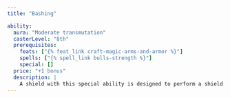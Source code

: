 ```yaml
---
title: "Bashing"

ability:
  aura: "Moderate transmutation"
  casterLevel: "8th"
  prerequisites:
    feats: ["{% feat_link craft-magic-arms-and-armor %}"]
    spells: ["{% spell_link bulls-strength %}"]
    special: []
  price: "+1 bonus"
  description: |
    A shield with this special ability is designed to perform a shield bash. A bashing shield deals damage as if it were a weapon of two size categories larger (a Medium light shield thus deals 1d6 points of damage and a Medium heavy shield deals 1d8 points of damage). The shield acts as a +1 weapon when used to bash. (Only light and heavy shields can have this ability.)
---
```

